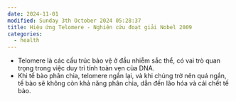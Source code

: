 ```yaml
---
date: 2024-11-01
modified: Sunday 3th October 2024 05:28:37
title: Hiệu ứng Telomere - Nghiên cứu đoạt giải Nobel 2009
categories:
  - health
---
```


- Telomere là các cấu trúc bảo vệ ở đầu nhiễm sắc thể, có vai trò quan trọng trong việc duy trì tính toàn vẹn của DNA.
- Khi tế bào phân chia, telomere ngắn lại, và khi chúng trở nên quá ngắn, tế bào sẽ không còn khả năng phân chia, dẫn đến lão hóa và cái chết tế bào.


